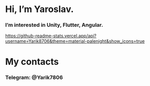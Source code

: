 # Hi, I’m Yaroslav.
### I’m interested in Unity, Flutter, Angular.
https://github-readme-stats.vercel.app/api?username=Yarik8706&theme=material-palenight&show_icons=true
# My contacts                                             
### Telegram: @Yarik7806

<!---
Yarik8706/Yarik8706 is a ✨ special ✨ repository because its `README.md` (this file) appears on your GitHub profile.
You can click the Preview link to take a look at your changes.
--->

